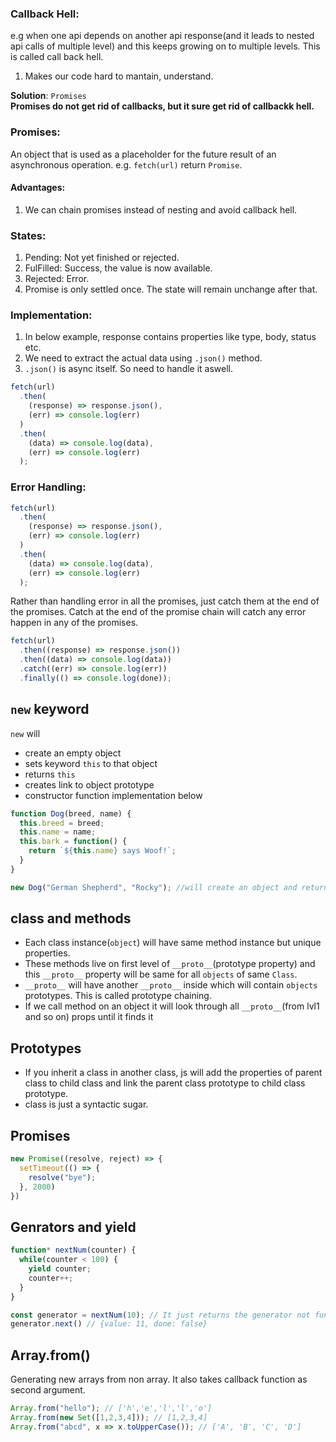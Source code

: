 ### Callback Hell:

e.g when one api depends on another api response(and it leads to nested api calls of multiple level) and this keeps growing on to multiple levels. This is called call back hell.

1. Makes our code hard to mantain, understand.

**Solution**: `Promises`\
**Promises do not get rid of callbacks, but it sure get rid of callbackk hell.**

### Promises:

An object that is used as a placeholder for the future result of an asynchronous operation.
e.g. `fetch(url)` return `Promise`.

#### Advantages:

1. We can chain promises instead of nesting and avoid callback hell.

### States:

1. Pending: Not yet finished or rejected.
2. FulFilled: Success, the value is now available.
3. Rejected: Error.
4. Promise is only settled once. The state will remain unchange after that.

### Implementation:

1. In below example, response contains properties like type, body, status etc.
2. We need to extract the actual data using `.json()` method.
3. `.json()` is async itself. So need to handle it aswell.

```js
fetch(url)
  .then(
    (response) => response.json(),
    (err) => console.log(err)
  )
  .then(
    (data) => console.log(data),
    (err) => console.log(err)
  );
```

### Error Handling:

```js
fetch(url)
  .then(
    (response) => response.json(),
    (err) => console.log(err)
  )
  .then(
    (data) => console.log(data),
    (err) => console.log(err)
  );
```

Rather than handling error in all the promises, just catch them at the end of the promises. Catch at the end of the promise chain will catch any error happen in any of the promises.

```js
fetch(url)
  .then((response) => response.json())
  .then((data) => console.log(data))
  .catch((err) => console.log(err))
  .finally(() => console.log(done));
```

## `new`  keyword
`new` will 
- create an empty object
- sets keyword `this` to that object
- returns `this`
- creates link to object prototype
- constructor function implementation below
```js
function Dog(breed, name) {
  this.breed = breed;
  this.name = name;
  this.bark = function() {
    return `${this.name} says Woof!`;
  }
}

new Dog("German Shepherd", "Rocky"); //will create an object and returns the this reference without any return statement
```

## class and methods
- Each class instance(`object`) will have same method instance but unique properties. 
- These methods live on first level of `__proto__`(prototype property) and this `__proto__` property will be same for all `objects` of same `Class`. 
- `__proto__` will have another `__proto__` inside which will contain `objects` prototypes. This is called prototype chaining.
- If we call method on an object it will look through all `__proto__`(from lvl1 and so on) props until it finds it

## Prototypes
- If you inherit a class in another class, js will add the properties of parent class to child class and link the parent class prototype to child class prototype.
- class is just a syntactic sugar.

## Promises
```js
new Promise((resolve, reject) => {
  setTimeout(() => {
    resolve("bye");
  }, 2000)
})
```

## Genrators and yield
```js
function* nextNum(counter) {
  while(counter < 100) {
    yield counter;
    counter++;
  }
}

const generator = nextNum(10); // It just returns the generator not function
generator.next() // {value: 11, done: false}
```

## Array.from()
Generating new arrays from non array. It also takes callback function as second argument.
```js
Array.from("hello"); // ['h','e','l','l','o']
Array.from(new Set([1,2,3,4])); // [1,2,3,4]
Array.from("abcd", x => x.toUpperCase()); // ['A', 'B', 'C', 'D']
```